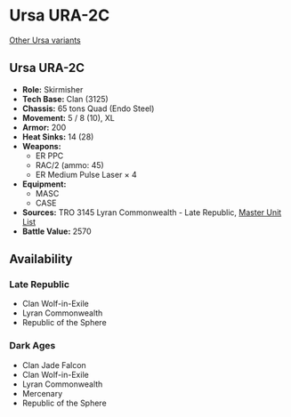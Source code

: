 # Ursa URA-2C

[Other Ursa variants](../ursa.md)

## Ursa URA-2C
- **Role:** Skirmisher
- **Tech Base:** Clan (3125)
- **Chassis:** 65 tons Quad (Endo Steel)
- **Movement:** 5 / 8 (10), XL
- **Armor:** 200
- **Heat Sinks:** 14 (28)
- **Weapons:**
  - ER PPC
  - RAC/2 (ammo: 45)
  - ER Medium Pulse Laser × 4
- **Equipment:**
  - MASC
  - CASE
- **Sources:** TRO 3145 Lyran Commonwealth - Late Republic, [Master Unit List](http://masterunitlist.info/Unit/Details/6628/ursa-ura-2c)
- **Battle Value:** 2570

## Availability

### Late Republic
- Clan Wolf-in-Exile
- Lyran Commonwealth
- Republic of the Sphere

### Dark Ages
- Clan Jade Falcon
- Clan Wolf-in-Exile
- Lyran Commonwealth
- Mercenary
- Republic of the Sphere

